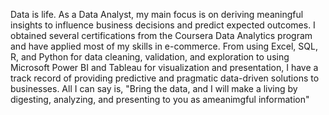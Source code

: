 Data is life. As a Data Analyst, my main focus is on deriving meaningful insights to influence business decisions and predict expected outcomes. I obtained several certifications from the Coursera Data Analytics program and have applied most of my skills in e-commerce. From using Excel, SQL, R, and Python for data cleaning, validation, and exploration to using Microsoft Power BI and Tableau for visualization and presentation, I have a track record of providing predictive and pragmatic data-driven solutions to businesses. All I can say is, "Bring the data, and I will make a living by digesting, analyzing, and presenting to you as ameanimgful information"
